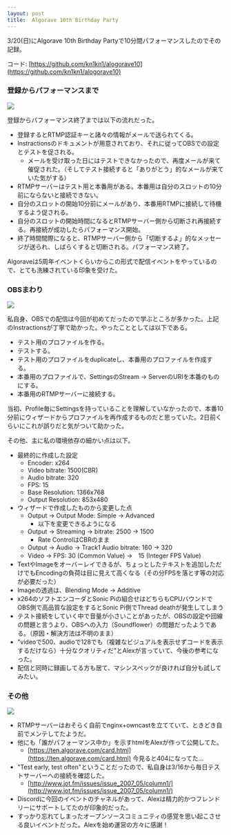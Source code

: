 ```yaml
---
layout: post
title:  Algorave 10th Birthday Party
---
```


3/20(日)にAlgorave 10th Birthday Partyで10分間パフォーマンスしたのでその記録。

コード: [https://github.com/kn1kn1/alogorave10](https://github.com/kn1kn1/alogorave10)

### 登録からパフォーマンスまで

<img src="{{site.baseurl}}/images/algo10_instructions.png">

登録からパフォーマンス終了までは以下の流れだった。

- 登録するとRTMP認証キーと諸々の情報がメールで送られてくる。
- Instractionsのドキュメントが用意されており、それに従ってOBSでの設定とテストを促される。
  - メールを受け取った日にはテストできなかったので、再度メールが来て催促された。（そしてテスト接続すると「ありがとう」的なメールが来ていた気がする）
- RTMPサーバーはテスト用と本番用がある。本番用は自分のスロットの10分前にならないと接続できない。
- 自分のスロットの開始10分前にメールがあり、本番用RTMPに接続して待機するよう促される。
- 自分のスロットの開始時間になるとRTMPサーバー側から切断され再接続する。再接続が成功したらパフォーマンス開始。
- 終了時間間際になると、RTMPサーバー側から「切断するよ」的なメッセージが送られ、しばらくすると切断される。パフォーマンス終了。

Algoraveは5周年イベントくらいからこの形式で配信イベントをやっているので、とても洗練されている印象を受けた。

### OBSまわり

<img src="{{site.baseurl}}/images/algo10_obs.png">

私自身、OBSでの配信は今回が初めてだったので学ぶところが多かった。上記のInstractionsが丁寧で助かった。やったこととしては以下である。

- テスト用のプロファイルを作る。
- テストする。
- テスト用のプロファイルをduplicateし、本番用のプロファイルを作成する。
- 本番用のプロファイルで、SettingsのStream -> ServerのURIを本番のものにする。
- 本番用のRTMPサーバーに接続する。

当初、Profile毎にSettingsを持っていることを理解していなかったので、本番10分前にウィザードからプロファイルを再作成するものだと思っていた。2日前くらいにこれが誤りだと気がついて助かった。

その他、主に私の環境依存の細かい点は以下。

- 最終的に作成した設定
  - Encoder: x264
  - Video bitrate: 1500(CBR)
  - Audio bitrate: 320
  - FPS: 15
  - Base Resolution: 1366x768
  - Output Resolution: 853x480
- ウィザードで作成したものから変更した点
  - Output -> Output Mode: Simple → Advanced
    - 以下を変更できるようになる
  - Output -> Streaming -> bitrate: 2500 → 1500
    - Rate ControlはCBRのまま
  - Output -> Audio -> Track1 Audio bitrate: 160 → 320
  - Video -> FPS: 30 (Common Value) →　15 (Integer FPS Value)
- TextやImageをオーバーレイできるが、ちょっとしたテキストを追加しただけでもEncodingの負荷は目に見えて高くなる（その分FPSを落とす等の対応が必要だった）
- Imageの透過は、Blending Mode -> Additive
- x264のソフトエンコーダとSonic Piの組合せはどちらもCPUバウンドでOBS側で高品質な設定をするとSonic Pi側でThread deathが発生してしまう
- テスト接続をしていく中で音量が小さいことがあったが、OBSの設定や回線の問題と言うより、OBSへの入力（Soundflower）の問題だったようである。（原因・解決方法は不明のまま）
- "videoで500、audioで128でも（複雑なビジュアルを表示せずコードを表示するだけなら）十分なクオリティだ"とAlexが言っていて、今後の参考になった。
- 配信と同時に録画してる方も居て、マシンスペックが良ければ自分も試してみたい。

### その他

<img src="{{site.baseurl}}/images/algo10_test_server.png">

- RTMPサーバーはおそらく自前でnginx+owncastを立てていて、ときどき自前でメンテしてたようだ。
- 他にも「誰がパフォーマンス中か」を示すhtmlをAlexが作って公開してた。
  - [https://ten.algorave.com/card.html](https://ten.algorave.com/card.html) 今見ると404になってた…
- "Test early, test often"ということだったので、私自身は3/16から毎日テストサーバーへの接続を確認した。
  - [http://www.jot.fm/issues/issue_2007_05/column1/](http://www.jot.fm/issues/issue_2007_05/column1/)
- Discordに今回のイベントのチャネルがあって、Alexは精力的かつフレンドリーにサポートしてたのが印象的だった。
- すっかり忘れてしまったオープンソースコミュニティの感覚を思い起こさせる良いイベントだった。Alexを始め運営の方々に感謝！

